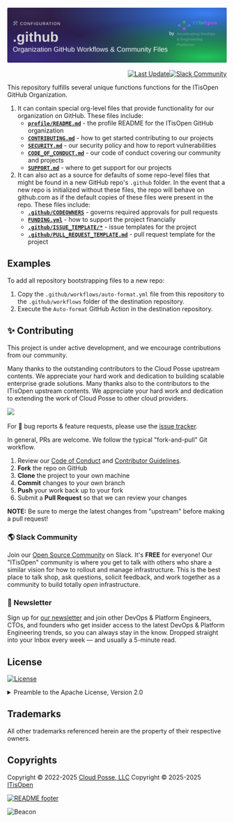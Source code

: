 

<!-- markdownlint-disable -->
<a href="https://itisopen.net/homepage"><img src="https://github.com/itisopen/.github/blob/itisopen/.github/banner.png?raw=true" alt="Project Banner"/></a><br/>
    <p align="right">
<a href="https://github.com/itisopen/.github/commits/main/"><img src="https://img.shields.io/github/last-commit/itisopen/.github/main?style=for-the-badge" alt="Last Update"/></a><a href="https://itisopen.net/slack"><img src="https://slack.itisopen.net/for-the-badge.svg" alt="Slack Community"/></a></p>
<!-- markdownlint-restore -->

<!--




  ** DO NOT EDIT THIS FILE
  **
  ** This file was automatically generated by the `itisopen/build-harness`.
  ** 1) Make all changes to `README.yaml`
  ** 2) Run `make init` (you only need to do this once)
  ** 3) Run`make readme` to rebuild this file.
  **
  ** (We maintain HUNDREDS of open source projects. This is how we maintain our sanity.)
  **





-->

This repository fulfills several unique functions functions for the ITisOpen GitHub Organization.

1. It can contain special org-level files that provide functionality for our organization on GitHub. These files include:
    - **[`profile/README.md`](profile/README.md)** - the profile README for the ITisOpen GitHub organization
    - **[`CONTRIBUTING.md`](CONTRIBUTING.md)** - how to get started contributing to our projects
    - **[`SECURITY.md`](SECURITY.md)** - our security policy and how to report vulnerabilities
    - **[`CODE_OF_CONDUCT.md`](CODE_OF_CONDUCT.md)** - our code of conduct covering our community and projects
    - **[`SUPPORT.md`](SUPPORT.md)** - where to get support for our projects
2. It can also act as a source for defaults of some repo-level files that might be found in a new GitHub repo's `.github` folder.
   In the event that a new repo is initialized without these files, the repo will behave on github.com as if the default copies of these files were present in the repo.
   These files include:
    - **[`.github/CODEOWNERS`](.github/CODEOWNERS)** - governs required approvals for pull requests
    - **[`FUNDING.yml`](FUNDING.yml)** - how to support the project financially
    - **[`.github/ISSUE_TEMPLATE/*`](.github/ISSUE_TEMPLATE/)** - issue templates for the project
    - **[`.github/PULL_REQUEST_TEMPLATE.md`](.github/PULL_REQUEST_TEMPLATE.md)** - pull request template for the project









## Examples

To add all repository bootstrapping files to a new repo:
  1. Copy the `.github/workflows/auto-format.yml` file from this repository to the `.github/workflows` folder of the destination repository.
  2. Execute the `Auto-format` GitHub Action in the destination repository.








## ✨ Contributing

This project is under active development, and we encourage contributions from our community.



Many thanks to the outstanding contributors to the Cloud Posse upstream contents. We appreciate your hard work and dedication to building scalable enterprise grade solutions.
Many thanks also to the contributors to the ITisOpen upstream contents. We appreciate your hard work and dedication to extending the work of Cloud Posse to other cloud providers.

<a href="https://github.com/itisopen/.github/graphs/contributors">
  <img src="https://contrib.rocks/image?repo=itisopen/.github&max=24" />
</a>

For 🐛 bug reports & feature requests, please use the [issue tracker](https://github.com/itisopen/.github/issues).

In general, PRs are welcome. We follow the typical "fork-and-pull" Git workflow.
 1. Review our [Code of Conduct](https://github.com/itisopen/.github/?tab=coc-ov-file#code-of-conduct) and [Contributor Guidelines](https://github.com/itisopen/.github/blob/main/CONTRIBUTING.md).
 2. **Fork** the repo on GitHub
 3. **Clone** the project to your own machine
 4. **Commit** changes to your own branch
 5. **Push** your work back up to your fork
 6. Submit a **Pull Request** so that we can review your changes

**NOTE:** Be sure to merge the latest changes from "upstream" before making a pull request!

### 🌎 Slack Community

Join our [Open Source Community](https://itisopen.net/slack?utm_source=github&utm_medium=readme&utm_campaign=itisopen/.github&utm_content=slack) on Slack. It's **FREE** for everyone! Our "ITisOpen" community is where you get to talk with others who share a similar vision for how to rollout and manage infrastructure. This is the best place to talk shop, ask questions, solicit feedback, and work together as a community to build totally *open* infrastructure.

### 📰 Newsletter

Sign up for [our newsletter](https://itisopen.net/newsletter?utm_source=github&utm_medium=readme&utm_campaign=itisopen/.github&utm_content=newsletter) and join other DevOps & Platform Engineers, CTOs, and founders who get insider access to the latest DevOps & Platform Engineering trends, so you can always stay in the know.
Dropped straight into your Inbox every week — and usually a 5-minute read.

<!--
### 📆 Office Hours <a href="https://itisopen.net/office-hours?utm_source=github&utm_medium=readme&utm_campaign=itisopen/.github&utm_content=office_hours"><img src="https://img.itisopen.net/fit-in/200x200/https://itisopen.net/wp-content/uploads/2019/08/Powered-by-Zoom.png" align="right" /></a>

[Join us every Wednesday via Zoom](https://itisopen.net/office-hours?utm_source=github&utm_medium=readme&utm_campaign=itisopen/.github&utm_content=office_hours) for your weekly dose of insider DevOps trends, AWS news and Terraform insights, all sourced from our ITisOpen community, plus a _live Q&A_ that you can’t find anywhere else.
It's **FREE** for everyone!
-->
## License

<a href="https://opensource.org/licenses/Apache-2.0"><img src="https://img.shields.io/badge/License-Apache%202.0-blue.svg?style=for-the-badge" alt="License"></a>

<details>
<summary>Preamble to the Apache License, Version 2.0</summary>
<br/>
<br/>

Complete license is available in the [`LICENSE`](LICENSE) file.

```text
Licensed to the Apache Software Foundation (ASF) under one
or more contributor license agreements.  See the NOTICE file
distributed with this work for additional information
regarding copyright ownership.  The ASF licenses this file
to you under the Apache License, Version 2.0 (the
"License"); you may not use this file except in compliance
with the License.  You may obtain a copy of the License at

  https://www.apache.org/licenses/LICENSE-2.0

Unless required by applicable law or agreed to in writing,
software distributed under the License is distributed on an
"AS IS" BASIS, WITHOUT WARRANTIES OR CONDITIONS OF ANY
KIND, either express or implied.  See the License for the
specific language governing permissions and limitations
under the License.
```
</details>

## Trademarks

All other trademarks referenced herein are the property of their respective owners.


## Copyrights

Copyright © 2022-2025 [Cloud Posse, LLC](https://cloudposse.com)
Copyright © 2025-2025 [ITisOpen](https://itisopen.net)



<a href="https://itisopen.net/readme/footer/link?utm_source=github&utm_medium=readme&utm_campaign=itisopen/.github&utm_content=readme_footer_link"><img alt="README footer" src="https://itisopen.net/readme/footer/img"/></a>

<img alt="Beacon" width="0" src="https://ga-beacon.itisopen.net/UA-76589703-4/itisopen/.github?pixel&cs=github&cm=readme&an=.github"/>

